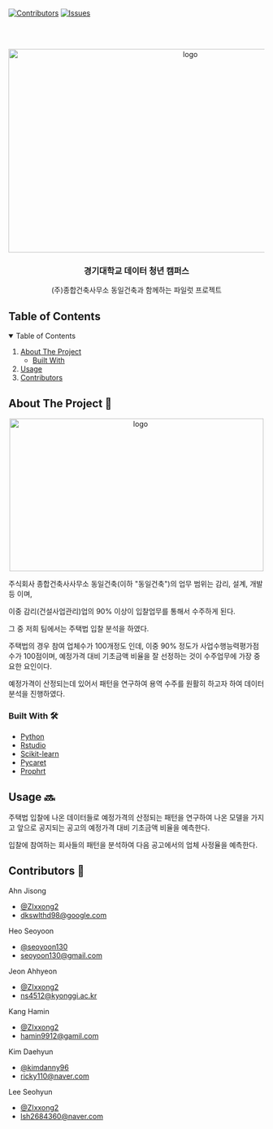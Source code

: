 <br />
<p align="center">
  
  [![Contributors][contributors-shield]][contributors-url]
  [![Issues][issues-shield]][issues-url]

</p>
  <br />
  
<!-- PROJECT LOGO -->
<br />
<p align="center">
  <a href="https://github.com/zIxxong2/HouseBidding"> <img src="https://user-images.githubusercontent.com/80026561/130731646-cc2d02ae-6eb3-4a75-b12e-c3da206b4ef0.png" alt="logo" width="700" height="400">

  </a>

  <h3 align="center">경기대학교 데이터 청년 캠퍼스 </h3>

  <p align="center">
    (주)종합건축사무소 동일건축과 함께하는 파일럿 프로젝트 
    <br />
   
  </p>
</p>

## Table of Contents

<!-- TABLE OF CONTENTS -->
<details open="open">
  <summary>Table of Contents</summary>
  <ol>
    <li>
      <a href="#about-the-project">About The Project</a>
      <ul>
        <li><a href="#built-with">Built With</a></li>
      </ul>
    </li>
    <li><a href="#usage">Usage</a></li>
    <li><a href="#Contributors">Contributors</a></li>
  </ol>
</details>


<!-- ABOUT THE PROJECT -->
## About The Project 📑

<p align="center">
<img src="https://user-images.githubusercontent.com/80026561/130745475-111c79e0-a388-428b-a7bb-dfd4eb8ac5c7.jpg" alt="logo" width="500" height="300">
  </p>

주식회사 종합건축사사무소 동일건축(이하 "동일건축")의 업무 범위는 감리, 설계, 개발 등 이며, 

이중 감리(건설사업관리)업의 90% 이상이 입찰업무를 통해서 수주하게 된다. 

그 중 저희 팀에서는 주택법 입찰 분석을 하였다. 

주택법의 경우 참여 업체수가 100개정도 인데, 이중 90% 정도가 사업수행능력평가점수가 100점이며,
예정가격 대비 기초금액 비율을 잘 선정하는 것이 수주업무에 가장 중요한 요인이다.

예정가격이 산정되는데 있어서 패턴을 연구하여 용역 수주를 원활히 하고자 하여 데이터 분석을 진행하였다. 


### Built With 🛠

* [Python](https://www.python.org/)
* [Rstudio](https://www.rstudio.com/)
* [Scikit-learn](https://scikit-learn.org/stable/index.html)
* [Pycaret](https://pycaret.org/)
* [Prophrt](https://github.com/facebook/prophet)



<!-- USAGE EXAMPLES -->
## Usage 🔜


주택법 입찰에 나온 데이터들로 예정가격의 산정되는 패턴을 연구하여 나온 모델을 가지고 
앞으로 공지되는 공고의 예정가격 대비 기초금액 비율을 예측한다. 

입찰에 참여하는 회사들의 패턴을 분석하여 다음 공고에서의 업체 사정율을 예측한다. 







<!-- Contributors -->
## Contributors 🤝

Ahn Jisong 
- [@ZIxxong2](https://github.com/zIxxong2) 
- dkswlthd98@google.com

Heo Seoyoon  
- [@seoyoon130](https://github.com/seoyoon130) 
- seoyoon130@gmail.com

Jeon Ahhyeon 
- [@ZIxxong2](https://github.com/zIxxong2) 
- ns4512@kyonggi.ac.kr

Kang Hamin 
- [@ZIxxong2](https://github.com/zIxxong2) 
- hamin9912@gamil.com

Kim Daehyun
- [@kimdanny96](https://github.com/kimdanny96) 
- ricky110@naver.com

Lee Seohyun
- [@ZIxxong2](https://github.com/zIxxong2) 
- lsh2684360@naver.com


<!-- MARKDOWN LINKS & IMAGES -->
<!-- https://www.markdownguide.org/basic-syntax/#reference-style-links -->
[contributors-shield]: https://img.shields.io/github/contributors/othneildrew/Best-README-Template.svg?style=for-the-badge
[contributors-url]: https://github.com/zIxxong2/HouseBidding/graphs/contributors
[issues-shield]: https://img.shields.io/github/issues/othneildrew/Best-README-Template.svg?style=for-the-badge
[issues-url]: https://github.com/zIxxong2/HouseBidding/issues
[Company Logo]: https://user-images.githubusercontent.com/80026561/130745475-111c79e0-a388-428b-a7bb-dfd4eb8ac5c7.jpg
